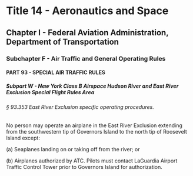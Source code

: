 
# Title 14 - Aeronautics and Space
## Chapter I - Federal Aviation Administration, Department of Transportation
### Subchapter F - Air Traffic and General Operating Rules
#### PART 93 - SPECIAL AIR TRAFFIC RULES
##### Subpart W - New York Class B Airspace Hudson River and East River Exclusion Special Flight Rules Area
###### § 93.353 East River Exclusion specific operating procedures.

No person may operate an airplane in the East River Exclusion extending from the southwestern tip of Governors Island to the north tip of Roosevelt Island except:

(a) Seaplanes landing on or taking off from the river; or

(b) Airplanes authorized by ATC. Pilots must contact LaGuardia Airport Traffic Control Tower prior to Governors Island for authorization.
